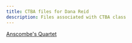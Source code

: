 ```yaml
---
title: CTBA files for Dana Reid
description: Files associated with CTBA class
---
```

[Anscombe's Quartet](Anscombe'sQuartet)

